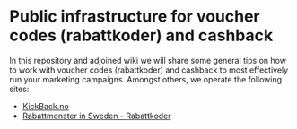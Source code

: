 # Public infrastructure for voucher codes (rabattkoder) and cashback

In this repository and adjoined wiki we will share some general tips on how to work with voucher codes (rabattkoder) and cashback to most effectively run your marketing campaigns. Amongst others, we operate the following sites:
 * [KickBack.no](https://kickback.no/)
 * [Rabattmonster in Sweden - Rabattkoder](https://rabattmonster.se/)
